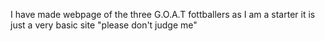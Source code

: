 I have made webpage of the three G.O.A.T fottballers as I am a starter it is just a very basic site "please don't judge me"
